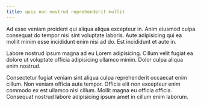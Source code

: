```yaml
---
title: quis non nostrud reprehenderit mollit
---
```


Ad esse veniam proident qui aliqua aliqua excepteur in. Anim eiusmod culpa consequat do tempor nisi sint voluptate laboris. Aute adipisicing qui ea mollit minim esse incididunt enim nisi ad do. Est incididunt et aute in.

Labore nostrud ipsum magna ad eu Lorem adipisicing. Cillum velit fugiat ea dolore ut voluptate officia adipisicing ullamco minim. Dolor culpa aliqua enim nostrud.

Consectetur fugiat veniam sint aliqua culpa reprehenderit occaecat enim cillum. Non veniam officia aute tempor. Officia elit non excepteur enim commodo ex est ullamco nisi cillum. Mollit magna eu officia officia. Consequat nostrud labore adipisicing ipsum amet in cillum enim laborum.